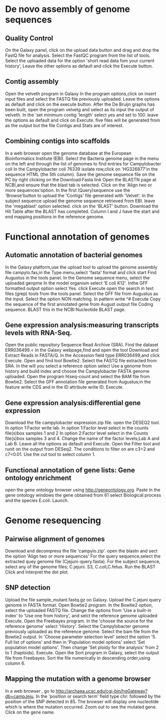 # De novo assembly of genome sequences
## Quality Control
On the Galaxy panel, click on the upload data button and drag and drop the FastQ file for analysis.
Select the FastQC program from the list of tools.
Select the uploaded data for the option 'short read data fom your current history',
Leave the other options as default and click the Execute button.
## Contig assembly
Open the velveth program in Galaxy
In the program options,click on insert input files and select the FASTQ file previously uploaded.
Leave the options as default and click on the execute button.
After the De Bruijn graphs has been built, open the program velvetg and select as its input the output of velveth.
In the 'set minimum contig 'length' select yes and set to 100.
leave the options as default and click on Execute.
five files will be generated from as the output but the file Contigs and Stats are of interest.
## Combining contigs into scaffolds
In a web browser open the genome database at the European Bioinformatics Institute (EBI).
Select the Bacteria genome page in the menu on the left and through the list of genomes to find entries for Campylobacter coli
In the Campylobacter coli 76339 isolate row,click on 'HG326877'in the sequence HTML (the 5th column).
Save the genome sequence file on the PC by right clicking on the Download:Fasta link
Open the BLASTN page at NCBI,and ensure that the blast tab is selected. Click on the 'Align two or more sequences'option.
In the first (Query)sequence use the 'Browse'button to upload the 'Contigs' file generated with 'Velvet'. 
In the subject sequence upload the genome sequence retrieved from EBI.
leave the 'megablast' option selected.
click on the 'BLAST' button.
Download the Hit Table after the BLAST has completed.
Column I and J have the start and end mapping positions in the reference genome.
# Functional annotation of genomes
## Automatic annotation of bacterial genomes
In the Galaxy platform,use the upload tool to upload the genome assembly file campylo.fas,in the Type menu,select 'fasta' format and click start
Find Augustus in the tools panel.
In the Genome sequence menu, select the uploaded genpme
In the model organism select 'E coli K12'.
Inthe GFF formatted output option select Yes.
click Execute
open the search in text files (grep) tools from the tools panel.
Select the GFF file from Augustus as the input.
Select the option NON matching.
In pattern write ^#
Execute
Copy the sequence of the first annotated gene from August output file Coding sequence.
BLAST this in the NCBI  Nucleotide BLAST page.
## Gene expression analysis:measuring transcripts levels with RNA-Seq.
Open the public repository Sequence Read Archive (SRA).
Find the dataset ERR036499.<
In the Galaxy webpage,find and open the tool Download and Extract Reads in FASTA/Q.
In the Accession field type ERR036499,and click Execute.
Open and find tool Bowtie2.
Select the FASTQ file extracted from SRA.
In the will you select a reference option select Use a genome from history and build index and choose the Campylobacter FASTA genome uploaded.
Open the program htseq-count and select the BAM file from Bowtie2.
Select the GFF annotation file generated from Augustus;in the feature write CDS and in the ID attribute write ID.
Execute.
## Gene expression analysis:differential gene expression
Download the file campylobacter expression.zip file.
open the DESEQ2 tool.
In option 1:Factor write lab. In option 1:Factor level select in the counts file(s)box samples 1 and 2
In option 2:Factor level select in the Counts file(s)box samples 3 and 4.
Change the name of the factor levels;Lab A and Lab B.
Leave all the options as default and Execute.
Open the Filter tool and runit on the output from DESeq2. The conditions to filter on are c3>2 and c7<0.01.
Use the cut tool to select column 1.
## Functional annotation of gene lists: Gene ontology enrichment
open the gene ontology browser using http://geneontology.org.
Paste in the gene ontology windows the gene obtained from 61
select Biological process and the species E.coli.
Launch.
# Genome resequencing
## Pairwise alignment of genomes
Download and decompress the file 'campylo.zip'.
open the blastn and sect the option 'Align two or more sequences'
For the query sequence,select the extracted quey genome file (Cjejuni-query.fasta).
For the subject sequence, select any of the genome files; C.jejuni. S3, C.coli,C.fetus.
Run the BLAST
Click and Interpret the dot plot.
## SNP detection
Upload the file sample_mutant.fastq.gz on Galaxy.
Upload the C.jejuni query genome in FASTA format.
Open Bowtie2 program.
In the Bowtie2 option, select the uploaded FASTQ file. Change the options from 'Use a built-in index' to 'Use one from history', and selct the reference genome uploaded
Execute.
Open the Freebayes program.
In the 'choose the source for the reference genome' select 'History'. Select the Campylobacter genome previously uploaded as the reference genome. Select the bam file from the Bowtie2 output.
In 'Choose parameter selection level' select the option '5. Full list of options' and then in 'Population model options' select 'Set population model options'. Then change 'Set ploidy for the analysis' from 2 to 1 (haploids).
Execute.
Open the Sort program in Galaxy, select the output file from Freebayes. Sort the file numerically in descending order,using column 6.
## Mapping the mutation with a genome browser
In a web browser , go to http://archaea.ucsc.edu/cgi-bin/hgGateway?db=campJeju.
In the 'position or search term' field type chr: followed by the position of the SNP detected in 85.
The browser will display one nucleotide which is where the mutation occurred. Zoom out to see the mutated gene.
Click on the gene name.
